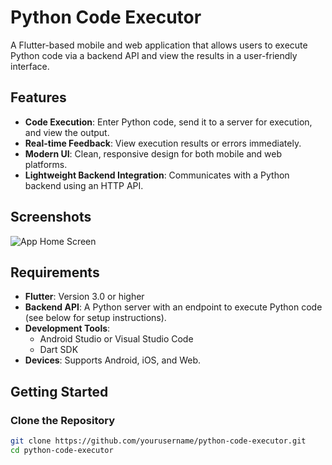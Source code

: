 # Python Code Executor

A Flutter-based mobile and web application that allows users to execute Python code via a backend API and view the results in a user-friendly interface.

## Features

- **Code Execution**: Enter Python code, send it to a server for execution, and view the output.
- **Real-time Feedback**: View execution results or errors immediately.
- **Modern UI**: Clean, responsive design for both mobile and web platforms.
- **Lightweight Backend Integration**: Communicates with a Python backend using an HTTP API.

## Screenshots

![App Home Screen]()

## Requirements

- **Flutter**: Version 3.0 or higher
- **Backend API**: A Python server with an endpoint to execute Python code (see below for setup instructions).
- **Development Tools**:
  - Android Studio or Visual Studio Code
  - Dart SDK
- **Devices**: Supports Android, iOS, and Web.

## Getting Started

### Clone the Repository

```bash
git clone https://github.com/yourusername/python-code-executor.git
cd python-code-executor
